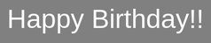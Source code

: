 <!DOCTYPE html>
<html lang="en">
<head>
    <meta charset="UTF-8">
    <meta name="viewport" content="width=device-width, initial-scale=1.0">
    <title>Happy Birthday!!</title>
    <style>
        body {
            background-color: grey; /* Grey background */
            display: flex;
            justify-content: center;
            align-items: center;
            height: 100vh;
            margin: 0;
            font-family: Arial, sans-serif;
            color: white; /* White text color */
            font-size: 3em; /* Large font size */
            text-align: center;
        }
    </style>
</head>
<body>
    <div>Happy Birthday!!</div>
</body>
</html>
